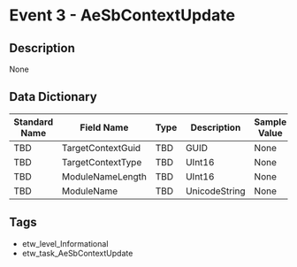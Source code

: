 # Event 3 - AeSbContextUpdate

## Description
None

## Data Dictionary
|Standard Name|Field Name|Type|Description|Sample Value|
|---|---|---|---|---|
|TBD|TargetContextGuid|TBD|GUID|None|None|
|TBD|TargetContextType|TBD|UInt16|None|None|
|TBD|ModuleNameLength|TBD|UInt16|None|None|
|TBD|ModuleName|TBD|UnicodeString|None|None|

## Tags
* etw_level_Informational
* etw_task_AeSbContextUpdate